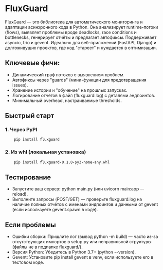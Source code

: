 # FluxGuard

FluxGuard — это библиотека для автоматического мониторинга и адаптации асинхронного кода в Python. Она анализирует runtime-потоки (flows), выявляет проблемы вроде deadlocks, race conditions и bottlenecks, генерирует отчёты и предлагает автофиксы. Поддерживает asyncio, trio и gevent. Идеально для веб-приложений (FastAPI, Django) и долгоживущих проектов, где код "стареет" и нуждается в оптимизации.

## Ключевые фичи:

* Динамический граф потоков с выявлением проблем.
* Автофиксы через "guards" (мини-функции для предотвращения issues).
* Хранение истории и "обучение" на прошлых запусках.
* Логирование отчётов в файл (fluxguard.log) с деталями эндпоинтов.
* Минимальный overhead, настраиваемые thresholds.

## Быстрый старт

### 1. Через PyPI

```bash
    pip install fluxguard
```

### 2. Из whl (локальная установка)
```bash
    pip install fluxguard-0.1.0-py3-none-any.whl
```

## Тестирование

* Запустите ваш сервер: python main.py (или uvicorn main:app --reload).
* Выполните запросы (POST/GET) — проверьте fluxguard.log на наличие полных отчётов с именами эндпоинтов и данными от gevent (если используете gevent.spawn в коде).

## Если проблемы
* Ошибки сборки: Пришлите лог (вывод python -m build) — часто из-за отсутствующих импортов в setup.py или неправильной структуры (файлы не в подпапке fluxguard/).
* Версия Python: Убедитесь в Python 3.7+ (python --version).
* Gevent: Установите pip install gevent в venv, если используете его в тестовом коде.